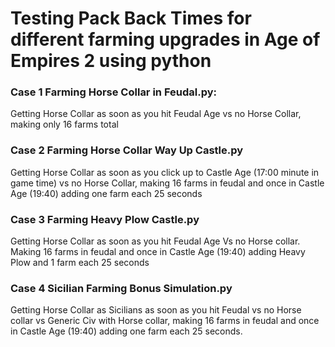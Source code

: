 # Testing Pack Back Times for different farming upgrades in Age of Empires 2 using python
### Case 1 Farming Horse Collar in Feudal.py:
Getting Horse Collar as soon as you hit Feudal Age vs no Horse Collar, making only 16 farms total

### Case 2 Farming Horse Collar Way Up Castle.py
Getting Horse Collar as soon as you click up to Castle Age (17:00 minute in game time) vs no Horse Collar, making 16 farms in feudal and once in Castle Age (19:40) adding one farm each 25 seconds

### Case 3 Farming Heavy Plow Castle.py
Getting Horse Collar as soon as you hit Feudal Age Vs no Horse collar. Making 16 farms in feudal and once in Castle Age (19:40) adding Heavy Plow and 1 farm each 25 seconds

### Case 4 Sicilian Farming Bonus Simulation.py
Getting Horse Collar as Sicilians as soon as you hit Feudal vs no Horse collar vs Generic Civ with Horse collar, making 16 farms in feudal and once in Castle Age (19:40) adding one farm each 25 seconds.
